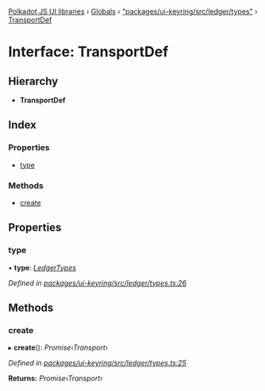 [Polkadot JS UI libraries](../README.md) › [Globals](../globals.md) › ["packages/ui-keyring/src/ledger/types"](../modules/_packages_ui_keyring_src_ledger_types_.md) › [TransportDef](_packages_ui_keyring_src_ledger_types_.transportdef.md)

# Interface: TransportDef

## Hierarchy

* **TransportDef**

## Index

### Properties

* [type](_packages_ui_keyring_src_ledger_types_.transportdef.md#type)

### Methods

* [create](_packages_ui_keyring_src_ledger_types_.transportdef.md#create)

## Properties

###  type

• **type**: *[LedgerTypes](../modules/_packages_ui_keyring_src_ledger_types_.md#ledgertypes)*

*Defined in [packages/ui-keyring/src/ledger/types.ts:26](https://github.com/polkadot-js/ui/blob/00d24f5/packages/ui-keyring/src/ledger/types.ts#L26)*

## Methods

###  create

▸ **create**(): *Promise‹Transport›*

*Defined in [packages/ui-keyring/src/ledger/types.ts:25](https://github.com/polkadot-js/ui/blob/00d24f5/packages/ui-keyring/src/ledger/types.ts#L25)*

**Returns:** *Promise‹Transport›*
